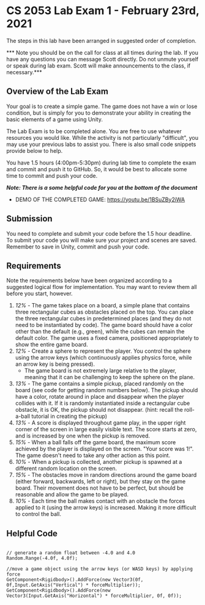 # CS 2053 Lab Exam 1 - February 23rd, 2021

The steps in this lab have been arranged in suggested order of completion.

*** Note you should be on the call for class at all times during the lab. If you have any questions you can message Scott directly. Do not unmute yourself or speak during lab exam. Scott will make announcements to the class, if necessary.***

## Overview of the Lab Exam
Your goal is to create a simple game. The game does not have a win or lose condition, but is simply for you to demonstrate your ability in creating the basic elements of a game using Unity.

The Lab Exam is to be completed alone. You are free to use whatever resources you would like. While the activity is not particularly "difficult", you may use your previous labs to assist you. There is also small code snippets provide below to help.

You have 1.5 hours (4:00pm-5:30pm) during lab time to complete the exam and commit and push it to GitHub. So, it would be best to allocate some time to commit and push your code.

***Note: There is a some helpful code for you at the bottom of the document***

- DEMO OF THE COMPLETED GAME: <https://youtu.be/1BSuZBy2iWA>

## Submission
You need to complete and submit your code before the 1.5 hour deadline. To submit your code you will make sure your project and scenes are saved. Remember to save in Unity, commit and push your code.

## Requirements
Note the requirements below have been organized according to a suggested logical flow for implementation. You may want to review them all before you start, however.

 1. *12%* - The game takes place on a board, a simple plane that contains three rectangular cubes as obstacles placed on the top. You can place the three rectangular cubes in predetermined places (and they do not need to be instantiated by code). The game board should have a color other than the default (e.g., green), while the cubes can remain the default color. The game uses a fixed camera, positioned appropriately to show the entire game board. 
 2. *12%* - Create a sphere to represent the player. You control the sphere using the arrow keys (which continuously applies physics force, while an arrow key is being pressed).
 	- The game board is not extremely large relative to the player, meaning that it can be challenging to keep the sphere on the plane.
 3. *13%* - The game contains a simple pickup, placed randomly on the board (see code for getting random numbers below). The pickup should have a color, rotate around in place and disappear when the player collides with it. If it is randomly instantiated inside a rectangular cube obstacle, it is OK, the pickup should not disappear. (hint: recall the roll-a-ball tutorial in creating the pickup)
 4. *13%* - A score is displayed throughout game play, in the upper right corner of the screen in large easily visible text. The score starts at zero, and is increased by one when the pickup is removed.
 5. *15%* - When a ball falls off the game board, the maximum score achieved by the player is displayed on the screen. "Your score was 1!". The game doesn't need to take any other action as this point. 
 6. *10%* - When a pickup is collected, another pickup is spawned at a different random location on the screen.
 7. *15%* - The obstacles move in random directions around the game board (either forward, backwards, left or right), but they stay on the game board. Their movement does not have to be perfect, but should be reasonable and allow the game to be played.
 8. *10%* - Each time the ball makes contact with an obstacle the forces applied to it (using the arrow keys) is increased. Making it more difficult to control the ball.
  
 ## Helpful Code 
 
 ```
 
// generate a random float between -4.0 and 4.0
Random.Range(-4.0f, 4.0f);

//move a game object using the arrow keys (or WASD keys) by applying force
GetComponent<Rigidbody>().AddForce(new Vector3(0f, 0f,Input.GetAxis("Vertical") * forceMultiplier));
GetComponent<Rigidbody>().AddForce(new Vector3(Input.GetAxis("Horizontal") * forceMultiplier, 0f, 0f));
```

